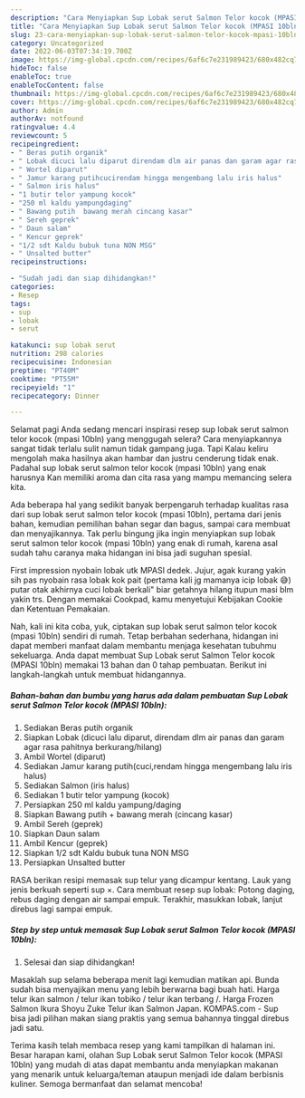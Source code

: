 ```yaml
---
description: "Cara Menyiapkan Sup Lobak serut Salmon Telor kocok (MPASI 10bln), Enak Banget"
title: "Cara Menyiapkan Sup Lobak serut Salmon Telor kocok (MPASI 10bln), Enak Banget"
slug: 23-cara-menyiapkan-sup-lobak-serut-salmon-telor-kocok-mpasi-10bln-enak-banget
category: Uncategorized
date: 2022-06-03T07:34:19.700Z
image: https://img-global.cpcdn.com/recipes/6af6c7e231989423/680x482cq70/sup-lobak-serut-salmon-telor-kocok-mpasi-10bln-foto-resep-utama.jpg
hideToc: false
enableToc: true
enableTocContent: false
thumbnail: https://img-global.cpcdn.com/recipes/6af6c7e231989423/680x482cq70/sup-lobak-serut-salmon-telor-kocok-mpasi-10bln-foto-resep-utama.jpg
cover: https://img-global.cpcdn.com/recipes/6af6c7e231989423/680x482cq70/sup-lobak-serut-salmon-telor-kocok-mpasi-10bln-foto-resep-utama.jpg
author: Admin
authorAv: notfound
ratingvalue: 4.4
reviewcount: 5
recipeingredient:
- " Beras putih organik"
- " Lobak dicuci lalu diparut direndam dlm air panas dan garam agar rasa pahitnya berkuranghilang"
- " Wortel diparut"
- " Jamur karang putihcucirendam hingga mengembang lalu iris halus"
- " Salmon iris halus"
- "1 butir telor yampung kocok"
- "250 ml kaldu yampungdaging"
- " Bawang putih  bawang merah cincang kasar"
- " Sereh geprek"
- " Daun salam"
- " Kencur geprek"
- "1/2 sdt Kaldu bubuk tuna NON MSG"
- " Unsalted butter"
recipeinstructions:

- "Sudah jadi dan siap dihidangkan!"
categories:
- Resep
tags:
- sup
- lobak
- serut

katakunci: sup lobak serut 
nutrition: 298 calories
recipecuisine: Indonesian
preptime: "PT40M"
cooktime: "PT55M"
recipeyield: "1"
recipecategory: Dinner

---
```



Selamat pagi Anda sedang mencari inspirasi resep sup lobak serut salmon telor kocok (mpasi 10bln) yang menggugah selera? Cara menyiapkannya sangat tidak terlalu sulit namun tidak gampang juga. Tapi Kalau keliru mengolah maka hasilnya akan hambar dan justru cenderung tidak enak. Padahal sup lobak serut salmon telor kocok (mpasi 10bln) yang enak harusnya Kan memiliki aroma dan cita rasa yang mampu memancing selera kita.


Ada beberapa hal yang sedikit banyak berpengaruh terhadap kualitas rasa dari sup lobak serut salmon telor kocok (mpasi 10bln), pertama dari jenis bahan, kemudian pemilihan bahan segar dan bagus, sampai cara membuat dan menyajikannya. Tak perlu bingung jika ingin menyiapkan sup lobak serut salmon telor kocok (mpasi 10bln) yang enak di rumah, karena asal sudah tahu caranya maka hidangan ini bisa jadi suguhan spesial.

First impression nyobain lobak utk MPASI dedek. Jujur, agak kurang yakin sih pas nyobain rasa lobak kok pait (pertama kali jg mamanya icip lobak 😅) putar otak akhirnya cuci lobak berkali&#34; biar getahnya hilang itupun masi blm yakin trs. Dengan memakai Cookpad, kamu menyetujui Kebijakan Cookie dan Ketentuan Pemakaian.


Nah, kali ini kita coba, yuk, ciptakan sup lobak serut salmon telor kocok (mpasi 10bln) sendiri di rumah. Tetap berbahan sederhana, hidangan ini dapat memberi manfaat dalam membantu menjaga kesehatan tubuhmu sekeluarga. Anda dapat membuat Sup Lobak serut Salmon Telor kocok (MPASI 10bln) memakai 13 bahan dan 0 tahap pembuatan. Berikut ini langkah-langkah untuk membuat hidangannya.

<!--inarticleads1-->

##### Bahan-bahan dan bumbu yang harus ada dalam pembuatan Sup Lobak serut Salmon Telor kocok (MPASI 10bln):

1. Sediakan  Beras putih organik
1. Siapkan  Lobak (dicuci lalu diparut, direndam dlm air panas dan garam agar rasa pahitnya berkurang/hilang)
1. Ambil  Wortel (diparut)
1. Sediakan  Jamur karang putih(cuci,rendam hingga mengembang lalu iris halus)
1. Sediakan  Salmon (iris halus)
1. Sediakan 1 butir telor yampung (kocok)
1. Persiapkan 250 ml kaldu yampung/daging
1. Siapkan  Bawang putih + bawang merah (cincang kasar)
1. Ambil  Sereh (geprek)
1. Siapkan  Daun salam
1. Ambil  Kencur (geprek)
1. Siapkan 1/2 sdt Kaldu bubuk tuna NON MSG
1. Persiapkan  Unsalted butter


RASA berikan resipi memasak sup telur yang dicampur kentang. Lauk yang jenis berkuah seperti sup ×. Cara membuat resep sup lobak: Potong daging, rebus daging dengan air sampai empuk. Terakhir, masukkan lobak, lanjut direbus lagi sampai empuk. 

<!--inarticleads2-->

##### Step by step untuk memasak Sup Lobak serut Salmon Telor kocok (MPASI 10bln):


1. Selesai dan siap dihidangkan!

Masaklah sup selama beberapa menit lagi kemudian matikan api. Bunda sudah bisa menyajikan menu yang lebih berwarna bagi buah hati. Harga telur ikan salmon / telur ikan tobiko / telur ikan terbang /. Harga Frozen Salmon Ikura Shoyu Zuke Telur ikan Salmon Japan. KOMPAS.com - Sup bisa jadi pilihan makan siang praktis yang semua bahannya tinggal direbus jadi satu. 

Terima kasih telah membaca resep yang kami tampilkan di halaman ini. Besar harapan kami, olahan Sup Lobak serut Salmon Telor kocok (MPASI 10bln) yang mudah di atas dapat membantu anda menyiapkan makanan yang menarik untuk keluarga/teman ataupun menjadi ide dalam berbisnis kuliner. Semoga bermanfaat dan selamat mencoba!
